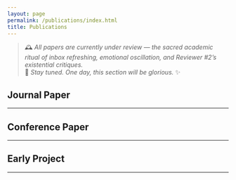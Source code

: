 ```yaml
---
layout: page
permalink: /publications/index.html
title: Publications
---
```


> 🕰️ *All papers are currently under review — the sacred academic ritual of inbox refreshing, emotional oscillation, and Reviewer #2’s existential critiques.*  
> 📮 *Stay tuned. One day, this section will be glorious.* ✨

## Journal Paper

---


## Conference Paper


---

## Early Project

---


<br>
<br>
